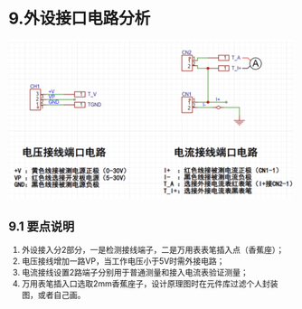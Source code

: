 # 9.外设接口电路分析

![屏幕截图 2024-11-21 192606.png](https://raw.githubusercontent.com/hazy1k/My-drawing-bed/main/2024/11/21-19-26-10-屏幕截图%202024-11-21%20192606.png)

## 9.1 要点说明

1. 外设接入分2部分，一是检测接线端子，二是万用表表笔插入点（香蕉座）；
2. 电压接线增加一路VP，当工作电压小于5V时需外接电路；
3. 电流接线设置2路端子分别用于普通测量和接入电流表验证测量；
4. 万用表笔插入口选取2mm香蕉座子，设计原理图时在元件库过滤个人封装图，或者自己画。


